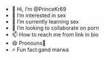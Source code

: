 - 👋 Hi, I’m @PrinceKr69
- 👀 I’m interested in sex
- 🌱 I’m currently learning sex
- 💞️ I’m looking to collaborate on porn
- 📫 How to reach me from link in bio
- 😄 Pronouns🐤
- ⚡ Fun fact:gand marwa

<!---
PrinceKr69/PrinceKr69 is a ✨ special ✨ repository because its `README.md` (this file) appears on your GitHub profile.
You can click the Preview link to take a look at your changes.
--->
